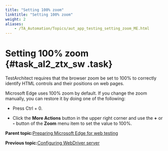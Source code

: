 ```yaml
--- 
title: "Setting 100% zoom"
linktitle: "Setting 100% zoom"
weight: 2
aliases: 
    - /TA_Automation/Topics/aut_app_testing_setting_zoom_ME.html
---
```

# Setting 100% zoom {#task_al2_ztx_sw .task}

TestArchitect requires that the browser zoom be set to 100% to correctly identify HTML controls and their positions on web pages.

Microsoft Edge uses 100% zoom by default. If you change the zoom manually, you can restore it by doing one of the following:

-   Press Ctrl + 0.

-   Click the **More Actions** button in the upper right corner and use the **+** or **-** button of the **Zoom** menu item to set the value to 100%.


**Parent topic:**[Preparing Microsoft Edge for web testing](../../TA_Help/Topics/ug_preparing_Edge.html)

**Previous topic:**[Configuring WebDriver server](../../TA_Automation/Topics/aut_app_testing_webdriver_ME.html)


